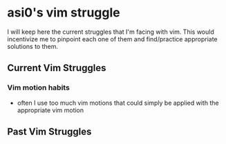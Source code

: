 # asi0's vim struggle

I will keep here the current struggles that I'm facing with vim. This would incentivize me to pinpoint each one of them and find/practice appropriate solutions to them.

## Current Vim Struggles

### Vim motion habits

- often I use too much vim motions that could simply be applied with the appropriate vim motion

## Past Vim Struggles
